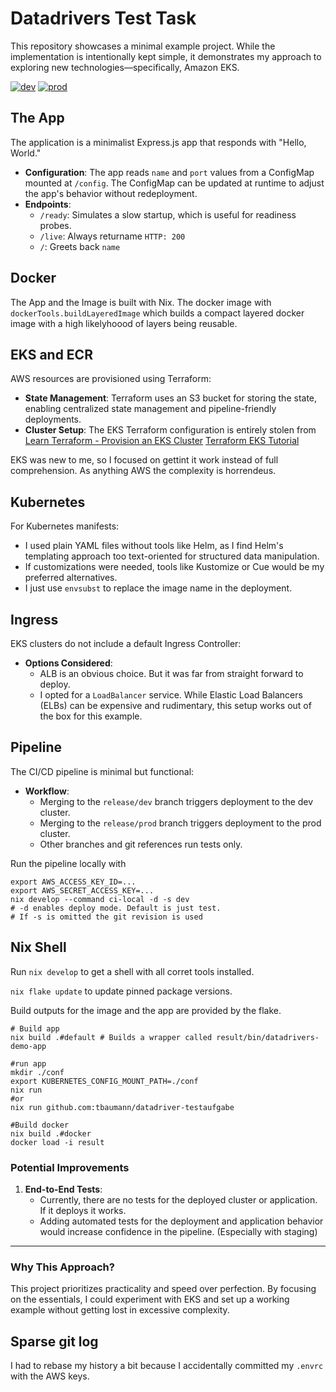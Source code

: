 # Datadrivers Test Task #

This repository showcases a minimal example project. While the implementation is intentionally kept simple, it demonstrates my approach to exploring new technologies—specifically, Amazon EKS.


[![dev](https://github.com/tbaumann/datadriver-testaufgabe/actions/workflows/deploy.yaml/badge.svg?branch=releases%2Fdev)](https://github.com/tbaumann/datadriver-testaufgabe/actions/workflows/deploy.yaml)
[![prod](https://github.com/tbaumann/datadriver-testaufgabe/actions/workflows/deploy.yaml/badge.svg?branch=releases%2Fprod)](https://github.com/tbaumann/datadriver-testaufgabe/actions/workflows/deploy.yaml)

## The App ##

The application is a minimalist Express.js app that responds with "Hello, World."  

- **Configuration**: The app reads `name` and `port` values from a ConfigMap mounted at `/config`. The ConfigMap can be updated at runtime to adjust the app's behavior without redeployment.  
- **Endpoints**:  
  - `/ready`: Simulates a slow startup, which is useful for readiness probes.  
  - `/live`: Always returname `HTTP: 200`
  - `/`: Greets back `name` 

## Docker ##

The App and the Image is built with Nix. The docker image with `dockerTools.buildLayeredImage` which builds a compact layered docker image with a high likelyhoood of layers being reusable.

## EKS and ECR ## 

AWS resources are provisioned using Terraform:  
- **State Management**: Terraform uses an S3 bucket for storing the state, enabling centralized state management and pipeline-friendly deployments.  
- **Cluster Setup**: The EKS Terraform configuration is entirely stolen from [Learn Terraform - Provision an EKS Cluster](https://github.com/hashicorp-education/learn-terraform-provision-eks-cluster) [Terraform EKS Tutorial](https://developer.hashicorp.com/terraform/tutorials/aws/eks)  

EKS was new to me, so I focused on gettint it work instead of full comprehension. As anything AWS the complexity is horrendeus.

## Kubernetes ##

For Kubernetes manifests:  
- I used plain YAML files without tools like Helm, as I find Helm's templating approach too text-oriented for structured data manipulation.  
- If customizations were needed, tools like Kustomize or Cue would be my preferred alternatives.
- I just use `envsubst` to replace the image name in the deployment.

## Ingress ##

EKS clusters do not include a default Ingress Controller:  
- **Options Considered**:  
  - ALB is an obvious choice. But it was far from straight forward to deploy.
  - I opted for a `LoadBalancer` service. While Elastic Load Balancers (ELBs) can be expensive and rudimentary, this setup works out of the box for this example.  

## Pipeline ##

The CI/CD pipeline is minimal but functional:  
- **Workflow**:  
  - Merging to the `release/dev` branch triggers deployment to the dev cluster.  
  - Merging to the `release/prod` branch triggers deployment to the prod cluster.  
  - Other branches and git references run tests only.  

Run the pipeline locally with 
```shell
export AWS_ACCESS_KEY_ID=...
export AWS_SECRET_ACCESS_KEY=...
nix develop --command ci-local -d -s dev
# -d enables deploy mode. Default is just test.
# If -s is omitted the git revision is used
```

## Nix Shell ##

Run `nix develop` to get a shell with all corret tools installed.

`nix flake update` to update pinned package versions.


Build outputs for the image and the app are provided by the flake.

```shell
# Build app
nix build .#default # Builds a wrapper called result/bin/datadrivers-demo-app

#run app 
mkdir ./conf 
export KUBERNETES_CONFIG_MOUNT_PATH=./conf
nix run 
#or 
nix run github.com:tbaumann/datadriver-testaufgabe

#Build docker
nix build .#docker
docker load -i result
```

### Potential Improvements ###

1. **End-to-End Tests**:  
   - Currently, there are no tests for the deployed cluster or application. If it deploys it works. 
   - Adding automated tests for the deployment and application behavior would increase confidence in the pipeline.  (Especially with staging)

---

### Why This Approach? ###

This project prioritizes practicality and speed over perfection. By focusing on the essentials, I could experiment with EKS and set up a working example without getting lost in excessive complexity.  

## Sparse git log ##
I had to rebase my history a bit because I accidentally committed my `.envrc` with the AWS keys.

